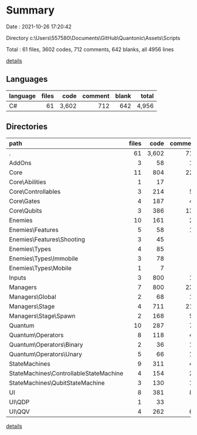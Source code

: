 # Summary

Date : 2021-10-26 17:20:42

Directory c:\Users\557580\Documents\GitHub\Quantonic\Assets\Scripts

Total : 61 files,  3602 codes, 712 comments, 642 blanks, all 4956 lines

[details](details.md)

## Languages
| language | files | code | comment | blank | total |
| :--- | ---: | ---: | ---: | ---: | ---: |
| C# | 61 | 3,602 | 712 | 642 | 4,956 |

## Directories
| path | files | code | comment | blank | total |
| :--- | ---: | ---: | ---: | ---: | ---: |
| . | 61 | 3,602 | 712 | 642 | 4,956 |
| AddOns | 3 | 58 | 11 | 11 | 80 |
| Core | 11 | 804 | 226 | 196 | 1,226 |
| Core\Abilities | 1 | 17 | 0 | 4 | 21 |
| Core\Controllables | 3 | 214 | 52 | 48 | 314 |
| Core\Gates | 4 | 187 | 40 | 46 | 273 |
| Core\Qubits | 3 | 386 | 134 | 98 | 618 |
| Enemies | 10 | 161 | 24 | 38 | 223 |
| Enemies\Features | 5 | 58 | 15 | 15 | 88 |
| Enemies\Features\Shooting | 3 | 45 | 6 | 11 | 62 |
| Enemies\Types | 4 | 85 | 9 | 18 | 112 |
| Enemies\Types\Immobile | 3 | 78 | 6 | 16 | 100 |
| Enemies\Types\Mobile | 1 | 7 | 3 | 2 | 12 |
| Inputs | 3 | 800 | 13 | 33 | 846 |
| Managers | 7 | 800 | 230 | 179 | 1,209 |
| Managers\Global | 2 | 68 | 13 | 14 | 95 |
| Managers\Stage | 4 | 711 | 211 | 160 | 1,082 |
| Managers\Stage\Spawn | 2 | 168 | 52 | 45 | 265 |
| Quantum | 10 | 287 | 72 | 44 | 403 |
| Quantum\Operators | 8 | 118 | 41 | 20 | 179 |
| Quantum\Operators\Binary | 2 | 36 | 18 | 5 | 59 |
| Quantum\Operators\Unary | 5 | 66 | 15 | 10 | 91 |
| StateMachines | 9 | 311 | 49 | 64 | 424 |
| StateMachines\ControllableStateMachine | 4 | 154 | 20 | 33 | 207 |
| StateMachines\QubitStateMachine | 3 | 130 | 13 | 21 | 164 |
| UI | 8 | 381 | 87 | 77 | 545 |
| UI\QDP | 1 | 33 | 8 | 7 | 48 |
| UI\QQV | 4 | 262 | 60 | 47 | 369 |

[details](details.md)